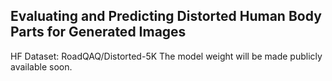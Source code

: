 ## Evaluating and Predicting Distorted Human Body Parts for Generated Images
HF Dataset: RoadQAQ/Distorted-5K
The model weight will be made publicly available soon.